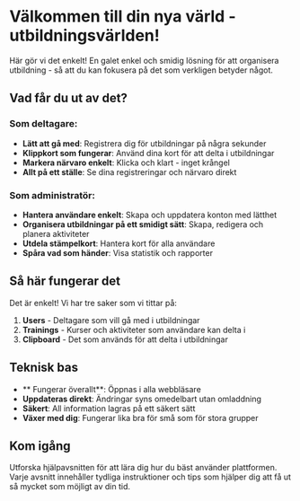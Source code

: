 # Välkommen till din nya värld - utbildningsvärlden!
Här gör vi det enkelt! En galet enkel och smidig lösning för att organisera utbildning - så att du kan fokusera på det som verkligen betyder något.
## Vad får du ut av det?
### Som deltagare:
- **Lätt att gå med**: Registrera dig för utbildningar på några sekunder
- **Klippkort som fungerar**: Använd dina kort för att delta i utbildningar
- **Markera närvaro enkelt**: Klicka och klart - inget krångel
- **Allt på ett ställe**: Se dina registreringar och närvaro direkt
### Som administratör:
- **Hantera användare enkelt**: Skapa och uppdatera konton med lätthet
- **Organisera utbildningar på ett smidigt sätt**: Skapa, redigera och planera aktiviteter
- **Utdela stämpelkort**: Hantera kort för alla användare
- **Spåra vad som händer**: Visa statistik och rapporter
## Så här fungerar det
Det är enkelt! Vi har tre saker som vi tittar på:
1. **Users** - Deltagare som vill gå med i utbildningar
2. **Trainings** - Kurser och aktiviteter som användare kan delta i
3. **Clipboard** - Det som används för att delta i utbildningar
## Teknisk bas
- ** Fungerar överallt**: Öppnas i alla webbläsare
- **Uppdateras direkt**: Ändringar syns omedelbart utan omladdning
- **Säkert**: All information lagras på ett säkert sätt
- **Växer med dig**: Fungerar lika bra för små som för stora grupper
## Kom igång
Utforska hjälpavsnitten för att lära dig hur du bäst använder plattformen. Varje avsnitt innehåller tydliga instruktioner och tips som hjälper dig att få ut så mycket som möjligt av din tid.
